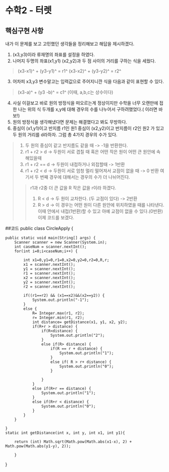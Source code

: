 수학2 - 터렛
==========================================

## 핵심구현 사항
내가 이 문제를 보고 고민했던 생각들을 정리해보고 해답을 제시하겠다.
1.  (x3,y3)이라 류재명의 좌표를 설정을 하였다.
2.  나머지 두명의 좌표(x1,y1) (x2,y2)과 두 점 사이의 거리를 구하는 식을 세웠다.
> (x3-x1)^ + (y3-y1)^ = r1^
> (x3-x2)^ + (y3-y2)^ = r2^
3.  어차피 x3,y3 변수말고는 입력값으로 주어지니깐 식을 다음과 같이 표현할 수 있다.
> (x3-a)^ + (y3 -b)^ = c1^ (이때, a,b,c는 상수이다)
4. 사실 이걸보고 바로 원의 방정식을 떠오르는게 정상이지만 수학을 너무 오랜만에 접한 나는 위의 식 두개를 x,y에 대해 경우의 수를 나누어서 구하려했었다.( 이러면 바보!)
5. 원의 방정식을 생각해냈다면 문제는 해결했다고 봐도 무방하다. 
6. 중심이 (x1,y1)이고 반지름 r1인 원1 중심이 (x2,y2)이고 반지름이 r2인 원2 가 있고 두 원의 거리를 d라하자. 그럼 총 4가지 경우의 수가 있다. 
> 1. 두 원의 중심이 같고 반지름도 같을 때 -> -1을 반환한다.
> 2. r1 + r2 > d -> 두원이 서로 겹칠 때 혹은 어떤 작은 원이 어떤 큰 원안에 속해있을때  
> 3. r1 + r2 == d  -> 두원이 내접하거나 외접할때 -> 1반환
> 4. r1 + r2 < d -> 두원이 서로 엄청 멀리 떨어져서 교점이 없을 때 -> 0 반환
> 여기서 두 번째 경우에 대해서는 경우의 수가 더 나뉘어진다.
> > r1과 r2중 더 큰 값을 R 작은 값을 r이라 하겠다. 
> > 1. R < d ->  두 원이 교차한다. (두 교점이 있다) -> 2반환
> > 2. R > d ->  이 경우는 어떤 원이 다른 원안에 위치하였을 때를 나타낸다. 이때 안에서 내접(1반환)할 수 있고 아예 교점이 없을 수 있다.(0반환)
> 이제 코드를 보겠다.


##코드
  public class CircleApply {

	public static void main(String[] args) {
		Scanner scanner = new Scanner(System.in);
		int caseNum = scanner.nextInt();
		for(int i=0;i<caseNum;i++) {
			
			int x1=0,y1=0,r1=0,x2=0,y2=0,r2=0,R,r;
			x1 = scanner.nextInt();
			y1 = scanner.nextInt();
			r1 = scanner.nextInt();
			x2 = scanner.nextInt();
			y2 = scanner.nextInt();
			r2 = scanner.nextInt();
			
			if((r1==r2) && (x1==x2)&&(x2==y2)) {
				System.out.println("-1");
			}
			else {
				R= Integer.max(r1, r2);
				r= Integer.min(r1, r2);
				int distance= getDistance(x1, y1, x2, y2);
				if(R+r > distance) {
					if(R<distance) {
						System.out.println("2");
					}
					else if(R> distance) {
						if(R == r + distance) {
							System.out.println("1");
						}
						else if( R > r+ distance) {
							System.out.println("0");
						}
					
					}
				}
				else if(R+r == distance) {
					System.out.println("1");
				}
				else if(R+r < distance) {
					System.out.println("0");
				}
			}
		}
		
	}	
	static int getDistance(int x, int y, int x1, int y1){

		return (int) Math.sqrt(Math.pow(Math.abs(x1-x), 2) + Math.pow(Math.abs(y1-y), 2));

		}
}
